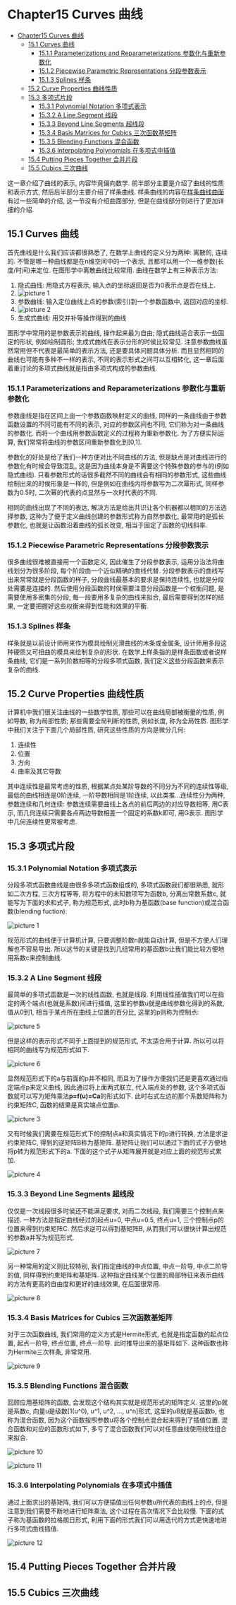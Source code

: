 # Chapter15 Curves 曲线

- [Chapter15 Curves 曲线](#chapter15-curves-曲线)
  - [15.1 Curves 曲线](#151-curves-曲线)
    - [15.1.1 Parameterizations and Reparameterizations 参数化与重新参数化](#1511-parameterizations-and-reparameterizations-参数化与重新参数化)
    - [15.1.2 Piecewise Parametric Representations 分段参数表示](#1512-piecewise-parametric-representations-分段参数表示)
    - [15.1.3 Splines 样条](#1513-splines-样条)
  - [15.2 Curve Properties 曲线性质](#152-curve-properties-曲线性质)
  - [15.3 多项式片段](#153-多项式片段)
    - [15.3.1 Polynomial Notation 多项式表示](#1531-polynomial-notation-多项式表示)
    - [15.3.2 A Line Segment 线段](#1532-a-line-segment-线段)
    - [15.3.3 Beyond Line Segments 超线段](#1533-beyond-line-segments-超线段)
    - [15.3.4 Basis Matrices for Cubics 三次函数基矩阵](#1534-basis-matrices-for-cubics-三次函数基矩阵)
    - [15.3.5 Blending Functions 混合函数](#1535-blending-functions-混合函数)
    - [15.3.6 Interpolating Polynomials 在多项式中插值](#1536-interpolating-polynomials-在多项式中插值)
  - [15.4 Putting Pieces Together 合并片段](#154-putting-pieces-together-合并片段)
  - [15.5 Cubics 三次曲线](#155-cubics-三次曲线)

这一章介绍了曲线的表示, 内容毕竟偏向数学. 前半部分主要是介绍了曲线的性质和表示方式, 然后后半部分主要介绍了样条曲线. 样条曲线的内容在[样条曲线曲面](../../专项笔记/样条曲线曲面/README.md)有过一些简单的介绍, 这一节没有介绍曲面部分, 但是在曲线部分则进行了更加详细的介绍.

## 15.1 Curves 曲线

首先曲线是什么我们应该都很熟悉了, 在数学上曲线的定义分为两种: 离散的, 连续的. 不管是哪一种曲线都是在n维空间中的一个表示, 且都可以用一个一维参数(长度/时间)来定位. 在图形学中离散曲线比较常用. 曲线在数学上有三种表示方法:

1. 隐式曲线: 用隐式方程表示, 输入点的坐标返回是否为0表示点是否在线上.
2. ![picture 1](Media/f1b51418b2f562f9ddaf21306988a3a5d15ee3ac74f92b4e42490e56e726078e.png)  
3. 参数曲线: 输入定位曲线上点的参数(索引)到一个参数函数中, 返回对应的坐标.
4. ![picture 2](Media/6a8668e9a17502d1339396bc69c37288878ec504ecf1fd811ad72075d4568188.png) 
5. 生成式曲线:  用交并补等操作得到的曲线

图形学中常用的是参数表示的曲线, 操作起来最为自由; 隐式曲线适合表示一些固定的形状, 例如绘制圆形; 生成式曲线在表示分形的时侯比较常见. 注意参数曲线虽然常用但不代表是最简单的表示方法, 还是要具体问题具体分析. 而且显然相同的曲线也可能有多种不一样的表示, 不同的表示形式之间可以互相转化, 这一章后面着重讨论的多项式曲线就是指由多项式构成的参数曲线.

### 15.1.1 Parameterizations and Reparameterizations 参数化与重新参数化

参数曲线是指在区间上由一个参数函数映射定义的曲线, 同样的一条曲线由于参数函数设置的不同可能有不同的表示, 对应的参数区间也不同, 它们称为对一条曲线的参数化. 而将一个曲线用参数函数定义的过程称为重新参数化. 为了方便实际运算, 我们常常将曲线的参数区间重新参数化到[0,1].

参数化的好处是给了我们一种方便对比不同曲线的方法, 但是缺点是对曲线进行的参数化有时候会导致混乱, 这是因为曲线本身是不需要这个特殊参数的参与的(例如隐式曲线). 只看参数形式的话很多截然不同的曲线会有相同的参数形式, 这些曲线绘制出来的时侯形象是一样的, 但是例如在曲线内将参数写为二次幂形式, 同样参数为0.5时, 二次幂的代表的点显然与一次时代表的不同.

相同的曲线出现了不同的表达, 解决方法是给出共识让各个机器都以相同的方法选择参数, 这种为了便于定义曲线创建的参数形式称为自然参数化, 最常用的是弧长参数化, 也就是让函数沿着曲线的弧长改变, 相当于固定了函数的切线斜率.

### 15.1.2 Piecewise Parametric Representations 分段参数表示

很多曲线很难被直接用一个函数定义, 因此催生了分段参数表示, 运用分治法将曲线划分为很多阶段, 每个阶段由一个近似精确的曲线代替. 分段参数表示的曲线写出来常常就是分段函数的样子, 分段曲线最基本的要求是保持连续性, 也就是分段处需要是连接的. 然后使用分段函数的时侯需要注意分段函数是一个权衡问题, 是需要使用多密集的分段, 每一段要用多复杂的曲线来拟合, 最后需要得到怎样的结果, 一定要把握好这些权衡来得到性能和效果的平衡.

### 15.1.3 Splines 样条

样条就是以前设计师用来作为模具绘制光滑曲线的木条或金属条, 设计师用多段这种硬质又可扭曲的模具来绘制复杂的形状. 在数学上样条指的是样条函数或者说样条曲线, 它们是一系列阶数相等的分段多项式函数, 我们定义这些分段函数来表示复杂的曲线.

## 15.2 Curve Properties 曲线性质

计算机中我们很关注曲线的一些数学性质, 那些可以在曲线局部被衡量的性质, 例如导数, 称为局部性质; 那些需要全局判断的性质, 例如长度, 称为全局性质. 图形学中我们关注于下面几个局部性质, 研究这些性质的方向是微分几何:

1. 连续性
2. 位置
3. 方向
4. 曲率及其它导数

其中连续性是最常考虑的性质, 根据某点处某阶导数的不同分为不同的连续性等级, 最低的曲线相连是0阶连续, 一阶导数相同是1阶连续, 以此类推...连续性分为两种, 参数连续和几何连续: 参数连续需要曲线上各点的前后两边的对应导数相等, 用C表示, 而几何连续只需要各点两边导数相差一个固定的系数k即可, 用G表示. 图形学中几何连续性更常被考虑.

## 15.3 多项式片段

### 15.3.1 Polynomial Notation 多项式表示

分段多项式函数曲线是由很多多项式函数组成的, 多项式函数我们都很熟悉, 就形如二次方程, 三次方程等等, 将方程中的未知数项写为函数b, 分离出常数系数c, 就能写为下面的求和式子, 称为规范形式, 此时b称为基函数(base function)或混合函数(blending fuction):

![picture 1](Media/73fa79db781bd5a03edf35d09555f90485e104744cfc9419509d0619adc36d7c.png)  

规范形式的曲线便于计算机计算, 只要调整阶数n就能自动计算, 但是不方便人们理解也不容易导出. 所以这节的关键是找到几组常用的基函数b让我们能比较方便地用系数c来控制曲线.

### 15.3.2 A Line Segment 线段

最简单的多项式函数是一次的线性函数, 也就是线段. 利用线性插值我们可以在指定的两个端点(也就是系数)间进行插值, 这里的参数u就是曲线参数化得到的系数, 值从0到1, 相当于某点所在曲线上位置的百分比, 这里的p则称为控制点:

![picture 5](Media/9fb62dec03e344f985e77bd47209e29992d1617ca4d9c9e437795abca4f10025.png)  

但是这样的表示形式不同于上面提到的规范形式, 不太适合用于计算. 所以可以将相同的曲线写为规范形式如下.

![picture 6](Media/6014df35be66440d5005f24debc7e4179a7e2c454603d534fa772e38465156cc.png)  

 显然规范形式下的a与前面的p并不相同, 而且为了操作方便我们还是更喜欢通过指定端点p来定义曲线, 因此通过将上面两式联立, 代入端点处的参数, 这个多项式函数就可以写为矩阵乘法**p=f(u)=Ca**的形式如下. 此时右式左边的那个系数矩阵称为约束矩阵C, 函数的结果是真实端点位置p.

![picture 3](Media/45d905f192ba4f113f605bf89b161c2a9a020f014af95cc43974796555633dd8.png)  

又有时候我们需要在规范形式下的控制点a和真实情况下的p进行转换, 方法是求逆约束矩阵C, 得到的逆矩阵B称为基矩阵. 基矩阵让我们可以通过下面的式子方便地将p转为规范形式下的a. 下面的这个式子从矩阵展开就是对应上面的规范形式累加.

![picture 4](Media/a061972dc7f2eabfb4ecda522a816ac20bc2568f328d1c87d364b58e9be9d06b.png)  

### 15.3.3 Beyond Line Segments 超线段

仅仅是一次线段很多时侯还不能满足要求, 对而二次线段, 我们需要三个控制点来描述. 一种方法是指定曲线经过的起点u=0, 中点u=0.5, 终点u=1, 三个控制点p的位置来得到约束矩阵C. 然后求逆可以得到基矩阵B, 从而我们可以很快计算出规范的参数a并写为规范形式.

![picture 7](Media/7bec03e3b50fae5fd3b0984571df5aea2edab3dcb2d4dd979955029c7c3eadcc.png)  

另一种常用的定义则比较特别, 我们指定曲线的中点位置, 中点一阶导, 中点二阶导的值, 同样得到约束矩阵和基矩阵. 这种指定曲线某个位置的局部特征来表示曲线的方法有更高的自由度和更好的曲线效果, 在后面很常用.

![picture 8](Media/c3f53abd36cd9b9d85882c9546811c899190faa669cd085bcc2ce1736ed20109.png)  

### 15.3.4 Basis Matrices for Cubics 三次函数基矩阵

对于三次函数曲线, 我们常用的定义方式是Hermite形式, 也就是指定函数的起点位置, 起点一阶导, 终点位置, 终点一阶导. 此时推导出来的基矩阵如下. 这种函数也称为Hermite三次样条, 非常常用.

![picture 9](Media/19e7063380766d7280afff084e0e57ec89bb24186516107733aded0a09d30ebd.png)  

### 15.3.5 Blending Functions 混合函数

回顾应用基矩阵的函数, 会发现这个结构其实就是规范形式的矩阵定义. 这里的p就是系数c, 向量u是级数[1(u^0), u^1, u^2, ..., u^n]形式, 这里的uB就是基函数b, 也称为混合函数, 因为这个函数按照参数u将各个控制点混合起来得到了插值位置. 混合函数和对应的函数形式如下, 多亏了混合函数我们可以对任意曲线使用线性组合来拟合.

![picture 10](Media/a9532eec3e71662916350baa63d3db96085e482d8d8d7ab5e45d8d85d5aaac08.png)  

![picture 11](Media/160cf03b39d2d1934ff43fcf08458f2e1e3855b061d9948f14e6b8c447baa9cf.png)  

### 15.3.6 Interpolating Polynomials 在多项式中插值

通过上面求出的基矩阵, 我们可以方便插值出任何参数u所代表的曲线上的点, 但是注意到我们需要不断地进行矩阵乘法, 这个过程在高次情况下会比较慢. 下面的式子称为基函数的拉格朗日形式, 利用下面的形式我们可以用迭代的方式更快速地进行多项式曲线插值.

![picture 12](Media/55a0075c47894818ed3341ed5dcf0cb2a4df35b5da9a979bf1ad0d737a42ad18.png)  

## 15.4 Putting Pieces Together 合并片段

## 15.5 Cubics 三次曲线